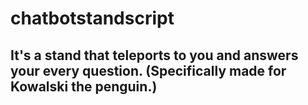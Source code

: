 # chatbotstandscript
## It's a stand that teleports to you and answers your every question. (Specifically made for Kowalski the penguin.)

